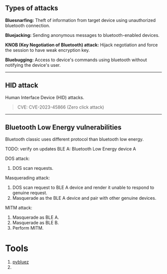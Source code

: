 
## Types of attacks

**Bluesnarfing:** Theft of information from target device using unauthorized bluetooth connection.  

**Bluejacking:** Sending anonymous messages to bluetooth-enabled devices.  

**KNOB (Key Negotiation of Bluetooth) attack:** Hijack negotiation and force the session to have weak encryption key.  

**Bluebugging:** Access to device's commands using bluetooth without notifying the device's user.  

----
## HID attack
Human Interface Device (HID) attacks.  
 > CVE: CVE-2023-45866 (Zero click attack)
  

---
## Bluetooth Low Energy vulnerabilities
Bluetooth classic uses different protocol than bluetooth low energy.  

TODO: verify on updates
BLE A: Bluetooth Low Energy device A

DOS attack:
1. DOS scan requests.

Masquerading attack:
1. DOS scan request to BLE A device and render it unable to respond to genuine request.
2. Masquerade as the BLE A device and pair with other genuine devices.

MITM attack:
1. Masquerade as BLE A.
2. Masquerade as BLE B.
3. Perform MITM.


# Tools

1. [pybluez](../../Cyber%20Security/Bluetooth/)
2. 